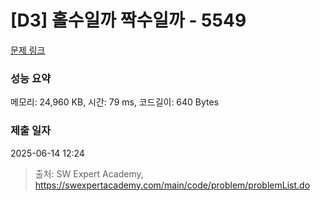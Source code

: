 # [D3] 홀수일까 짝수일까 - 5549 

[문제 링크](https://swexpertacademy.com/main/code/problem/problemDetail.do?contestProbId=AWWxpEDaAVoDFAW4) 

### 성능 요약

메모리: 24,960 KB, 시간: 79 ms, 코드길이: 640 Bytes

### 제출 일자

2025-06-14 12:24



> 출처: SW Expert Academy, https://swexpertacademy.com/main/code/problem/problemList.do
